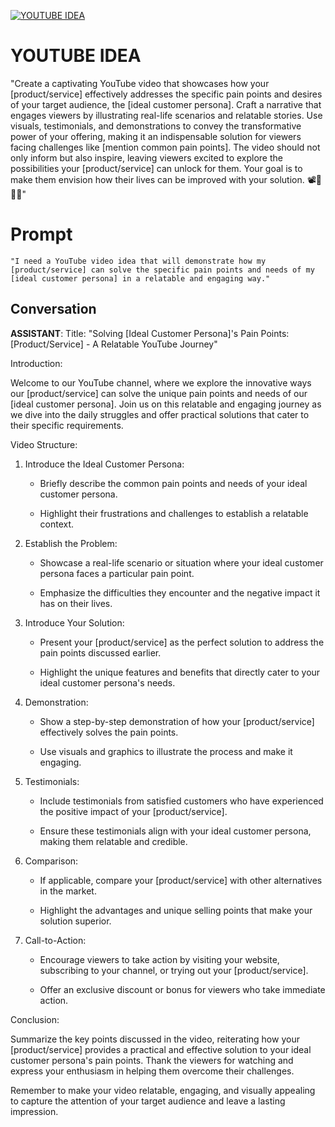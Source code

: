 
[![YOUTUBE IDEA](https://flow-prompt-covers.s3.us-west-1.amazonaws.com/icon/Lofi/i22.png)]()
# YOUTUBE IDEA 
"Create a captivating YouTube video that showcases how your [product/service] effectively addresses the specific pain points and desires of your target audience, the [ideal customer persona]. Craft a narrative that engages viewers by illustrating real-life scenarios and relatable stories. Use visuals, testimonials, and demonstrations to convey the transformative power of your offering, making it an indispensable solution for viewers facing challenges like [mention common pain points]. The video should not only inform but also inspire, leaving viewers excited to explore the possibilities your [product/service] can unlock for them. Your goal is to make them envision how their lives can be improved with your solution. 📽️🌟🔧🔑"

# Prompt

```
"I need a YouTube video idea that will demonstrate how my [product/service] can solve the specific pain points and needs of my [ideal customer persona] in a relatable and engaging way."
```

## Conversation

**ASSISTANT**: Title: "Solving [Ideal Customer Persona]'s Pain Points: [Product/Service] - A Relatable YouTube Journey"



Introduction:

Welcome to our YouTube channel, where we explore the innovative ways our [product/service] can solve the unique pain points and needs of our [ideal customer persona]. Join us on this relatable and engaging journey as we dive into the daily struggles and offer practical solutions that cater to their specific requirements.



Video Structure:

1. Introduce the Ideal Customer Persona:

   - Briefly describe the common pain points and needs of your ideal customer persona.

   - Highlight their frustrations and challenges to establish a relatable context.



2. Establish the Problem:

   - Showcase a real-life scenario or situation where your ideal customer persona faces a particular pain point.

   - Emphasize the difficulties they encounter and the negative impact it has on their lives.



3. Introduce Your Solution:

   - Present your [product/service] as the perfect solution to address the pain points discussed earlier.

   - Highlight the unique features and benefits that directly cater to your ideal customer persona's needs.



4. Demonstration:

   - Show a step-by-step demonstration of how your [product/service] effectively solves the pain points.

   - Use visuals and graphics to illustrate the process and make it engaging.



5. Testimonials:

   - Include testimonials from satisfied customers who have experienced the positive impact of your [product/service].

   - Ensure these testimonials align with your ideal customer persona, making them relatable and credible.



6. Comparison:

   - If applicable, compare your [product/service] with other alternatives in the market.

   - Highlight the advantages and unique selling points that make your solution superior.



7. Call-to-Action:

   - Encourage viewers to take action by visiting your website, subscribing to your channel, or trying out your [product/service].

   - Offer an exclusive discount or bonus for viewers who take immediate action.



Conclusion:

Summarize the key points discussed in the video, reiterating how your [product/service] provides a practical and effective solution to your ideal customer persona's pain points. Thank the viewers for watching and express your enthusiasm in helping them overcome their challenges.



Remember to make your video relatable, engaging, and visually appealing to capture the attention of your target audience and leave a lasting impression.


